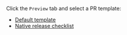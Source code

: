 Click the `Preview` tab and select a PR template:

- [Default template](?quick_pull=1&template=default.md)
- [Native release checklist](?quick_pull=1&template=native_release_checklist.md)
